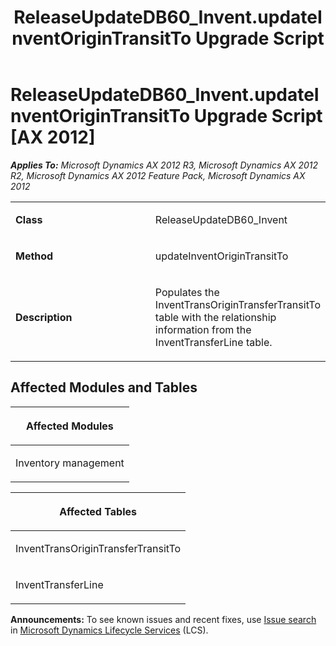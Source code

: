 ﻿---
title: ReleaseUpdateDB60_Invent.updateInventOriginTransitTo Upgrade Script
TOCTitle: ReleaseUpdateDB60_Invent.updateInventOriginTransitTo Upgrade Script
ms:assetid: f0811748-01c2-2d84-2e3b-a471eb59af25
ms:mtpsurl: https://msdn.microsoft.com/en-us/library/JJ737412(v=AX.60)
ms:contentKeyID: 49712107
ms.date: 05/18/2015
mtps_version: v=AX.60
---

# ReleaseUpdateDB60\_Invent.updateInventOriginTransitTo Upgrade Script [AX 2012]


_**Applies To:** Microsoft Dynamics AX 2012 R3, Microsoft Dynamics AX 2012 R2, Microsoft Dynamics AX 2012 Feature Pack, Microsoft Dynamics AX 2012_

<table>
<colgroup>
<col style="width: 50%" />
<col style="width: 50%" />
</colgroup>
<tbody>
<tr class="odd">
<td><p><strong>Class</strong></p></td>
<td><p>ReleaseUpdateDB60_Invent</p></td>
</tr>
<tr class="even">
<td><p><strong>Method</strong></p></td>
<td><p>updateInventOriginTransitTo</p></td>
</tr>
<tr class="odd">
<td><p><strong>Description</strong></p></td>
<td><p>Populates the InventTransOriginTransferTransitTo table with the relationship information from the InventTransferLine table.</p></td>
</tr>
</tbody>
</table>


## Affected Modules and Tables

<table>
<colgroup>
<col style="width: 100%" />
</colgroup>
<thead>
<tr class="header">
<th><p>Affected Modules</p></th>
</tr>
</thead>
<tbody>
<tr class="odd">
<td><p>Inventory management</p></td>
</tr>
</tbody>
</table>


<table>
<colgroup>
<col style="width: 100%" />
</colgroup>
<thead>
<tr class="header">
<th><p>Affected Tables</p></th>
</tr>
</thead>
<tbody>
<tr class="odd">
<td><p>InventTransOriginTransferTransitTo</p></td>
</tr>
<tr class="even">
<td><p>InventTransferLine</p></td>
</tr>
</tbody>
</table>

  
**Announcements:** To see known issues and recent fixes, use [Issue search](http://go.microsoft.com/fwlink/?linkid=389258) in [Microsoft Dynamics Lifecycle Services](http://go.microsoft.com/fwlink/?linkid=306505) (LCS).

